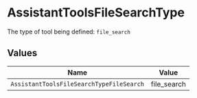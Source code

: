 # AssistantToolsFileSearchType

The type of tool being defined: `file_search`


## Values

| Name                                     | Value                                    |
| ---------------------------------------- | ---------------------------------------- |
| `AssistantToolsFileSearchTypeFileSearch` | file_search                              |